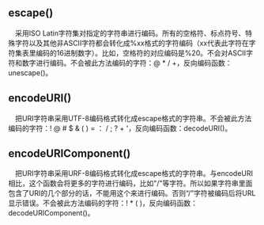 ## escape()
&emsp;采用ISO Latin字符集对指定的字符串进行编码。所有的空格符、标点符号、特殊字符以及其他非ASCII字符都会转化成%xx格式的字符编码（xx代表此字符在字符集表里编码的16进制数字）。比如，空格符的对应编码是%20。不会对ASCII字符和数字进行编码。不会被此方法编码的字符：@ * / +，反向编码函数：unescape()。
  
## encodeURI()
&emsp;把URI字符串采用UTF-8编码格式转化成escape格式的字符串。不会被此方法编码的字符：! @ # $ & ( ) = ： / ; ? + '，反向编码函数：decodeURI()。
  
## encodeURIComponent()
&emsp;把URI字符串采用URF-8编码格式转化成escape格式的字符串。与encodeURI相比，这个函数会将更多的字符进行编码，比如"/"等字符。所以如果字符串里面包含了URI的几个部分的话，不能用这个来进行编码。否则“/”字符被编码后将URL显示错误。不会被此方法编码的字符：! * ( )，反向编码函数：decodeURIComponent()。
